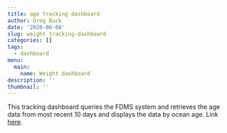 ```yaml
---
title: age tracking dashboard
author: Greg Buck
date: '2020-06-08'
slug: weight tracking-dashboard
categories: []
tags:
  - dashboard
menu:
  main:
    name: Weight dashboard  
description: ''
thumbnail: ''
---
```


This tracking dashboard queries the FDMS system and retrieves the age data from most recent 10 days and displays the data by
ocean age. Link [here](https://rpubs.com/gbbuck/625540).

